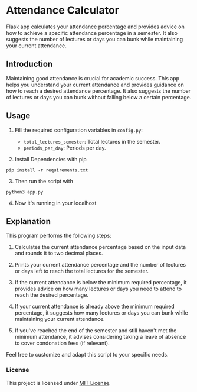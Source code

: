 # Attendance Calculator

Flask app calculates your attendance percentage and provides advice on how to achieve a specific attendance percentage in a semester. It also suggests the number of lectures or days you can bunk while maintaining your current attendance.

## Introduction

Maintaining good attendance is crucial for academic success. This app helps you understand your current attendance and provides guidance on how to reach a desired attendance percentage. It also suggests the number of lectures or days you can bunk without falling below a certain percentage.

## Usage

1. Fill the required configuration variables in `config.py`:
   - `total_lectures_semester`: Total lectures in the semester.
   - `periods_per_day`: Periods per day.
     
2. Install Dependencies with pip
```
pip install -r requirements.txt
```
3. Then run the script with

```
python3 app.py
```
4. Now it's running in your localhost


## Explanation

This program performs the following steps:

1. Calculates the current attendance percentage based on the input data and rounds it to two decimal places.

2. Prints your current attendance percentage and the number of lectures or days left to reach the total lectures for the semester.

3. If the current attendance is below the minimum required percentage, it provides advice on how many lectures or days you need to attend to reach the desired percentage.

4. If your current attendance is already above the minimum required percentage, it suggests how many lectures or days you can bunk while maintaining your current attendance.

5. If you've reached the end of the semester and still haven't met the minimum attendance, it advises considering taking a leave of absence to cover condonation fees (if relevant).

Feel free to customize and adapt this script to your specific needs.

### License

This project is licensed under [MIT License](LICENSE).
